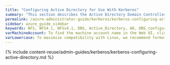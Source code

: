 ```yaml
---
title: "Configuring Active Directory for Use With Kerberos"
summary: "This section describes the Active Directory Domain Controller (DC) configuration changes necessary for enabling NFSv4.1 with Kerberos."
permalink: /azure-administrator-guide/kerberos/kerberos-configuring-active-directory.html
sidebar: azure_guide_sidebar
keywords: NFS, NFS4.1, NFSv4.1, DNS, Active_Directory, AD, DNS_configuration, DNS, A_record, PTR_record, distributed_load, distributing_load, round_robin,  SPN
varMachineAccount: To find the machine account name in the Web UI, click **Cluster > Active Directory** and write down the name under **Machine Account**.
varLowercase: To maximize compatibility with Linux, we recommend formatting SPN entries in lowercase.
---
```


{% include content-reuse/admin-guides/kerberos/kerberos-configuring-active-directory.md %}
